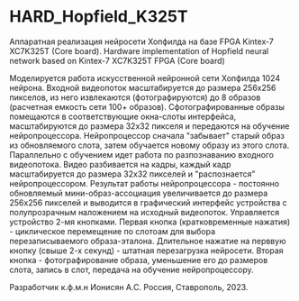# HARD_Hopfield_K325T
Аппаратная реализация нейросети Хопфилда на базе FPGA Kintex-7 XC7K325T (Core board). Hardware implementation of Hopfield neural network based on Kintex-7 XC7K325T FPGA (Core board)

Моделируется работа искусственной нейронной сети Хопфилда 1024 нейрона.
Входной видеопоток масштабируется до размера 256x256 пикселов, из него извлекаются (фотографируются) до 8 образов (расчетная емкость сети 100+ образов).
Сфотографированные образы помещаются в соответствующие окна-слоты интерфейса, масштабируются до размера 32x32 пикселя и передаются на обучение нейропроцессора.
Нейропроцессор сначала "забывает" старый образ из обновляемого слота, затем обучается новому образу из этого слота.
Параллельно с обучением идет работа по разпознаванию входного видеопотока. Видео разбивается на кадры, каждый кадр масштабируется до размера 32x32 пикселей и "распознается" нейропроцессором. Результат работы нейропроцессора - постоянно обновляемый мини-образ-ассоциация увеличивается до размера 256x256 пикселей и выводится в графический интерфейс устройства с полупрозрачным наложением на исходный видеопоток.
Управляется устройство 2-мя кнопками. Первая кнопка (кратковременные нажатия) - циклическое перемещение по слотоам для выбора перезаписываемого образа-эталона. Длительное нажатие на перввую кнопку (свыше 2-х секунд) - штатная перезагрузка нейросети. Вторая кнопка - фотографирование образа, уменьшение его до размеров слота, запись в слот, передача на обучение нейропроцессору.

Разработчик к.ф.м.н Ионисян А.С.
Россия, Ставрополь, 2023.
